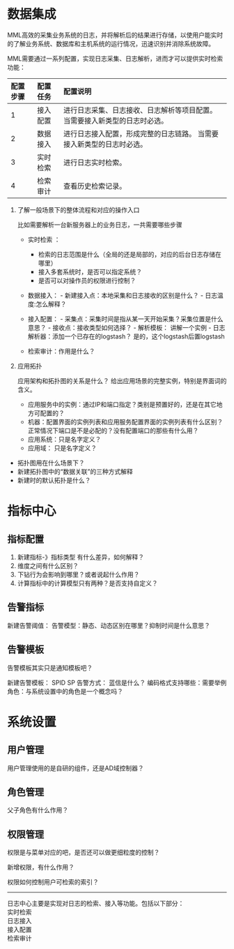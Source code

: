# 数据集成

MML高效的采集业务系统的日志，并将解析后的结果进行存储，以使用户能实时的了解业务系统、数据库和主机系统的运行情况，迅速识别并消除系统故障。

MML需要通过一系列配置，实现日志采集、日志解析，进而才可以提供实时检索功能：

| 配置步骤 | 配置任务 | 配置说明 |
| :--- | :--- | :--- | 
| 1 | 接入配置 |  进行日志采集、日志接收、日志解析等项目配置。 当需要接入新类型的日志时必选。|
| 2 | 数据接入 |  进行日志接入配置，形成完整的日志链路。 当需要接入新类型的日志时必选。|
| 3 | 实时检索 |  进行日志实时检索。|
| 4 | 检索审计 |  查看历史检索记录。|







1. 了解一般场景下的整体流程和对应的操作入口

   比如需要解析一台新服务器上的业务日志，一共需要哪些步骤
   
   * 实时检索 ：
        - 检索的日志范围是什么（全局的还是局部的，对应的后台日志存储在哪里） 
        - 接入多套系统时，是否可以指定系统？
        - 是否可以对操作员的权限进行控制？
     
   * 数据接入：
         - 新建接入点：本地采集和日志接收的区别是什么？
         - 日志温度:怎么解释？
         
   * 接入配置：
         - 采集点：采集时间是指从某一天开始采集？采集位置是什么意思？
         - 接收点：接收类型如何选择？
         - 解析模板： 讲解一个实例
         - 日志解析器：添加一个已存在的logstash？  是的，这个logstash后置logstash
   
   * 检索审计：作用是什么？
   
2. 应用拓扑
   
   应用架构和拓扑图的关系是什么？
   给出应用场景的完整实例，特别是界面词的含义。
   - 应用服务中的实例：通过IP和端口指定？类别是预置好的，还是在其它地方可配置的？
   - 机器：配置界面的实例列表和应用服务配置界面的实例列表有什么区别？正常情况下端口是不是必配的？没有配置端口的那些有什么用？
   - 应用系统：只是名字定义？
   - 应用域： 只是名字定义？
   
   
* 拓扑图用在什么场景下？
* 新建拓扑图中的“数据关联”的三种方式解释
* 新建时的默认拓扑是什么？

# 指标中心

## 指标配置
1.  新建指标-》指标类型 有什么差异，如何解释？
2.  维度之间有什么区别？
3. 下钻行为会影响到哪里？或者说起什么作用？
4. 计算指标中的计算模型只有两种？是否支持自定义？


## 告警指标

新建告警阈值：
告警模型：静态、动态区别在哪里？抑制时间是什么意思？
            
## 告警模板

告警模板其实只是通知模板吧？ 

新建告警模板：
SPID
SP
告警方式： 蓝信是什么？
编码格式支持哪些：需要举例
角色：与系统设置中的角色是一个概念吗？

                                                                                
# 系统设置

## 用户管理
用户管理使用的是自研的组件，还是AD域控制器？
  
## 角色管理

父子角色有什么作用？
   
## 权限管理

权限是与菜单对应的吧，是否还可以做更细粒度的控制？

新增权限，有什么作用？

权限如何控制用户可检索的索引？

----------------------------------------

日志中心主要是实现对日志的检索、接入等功能。包括以下部分：  
实时检索  
日志接入  
接入配置  
检索审计

